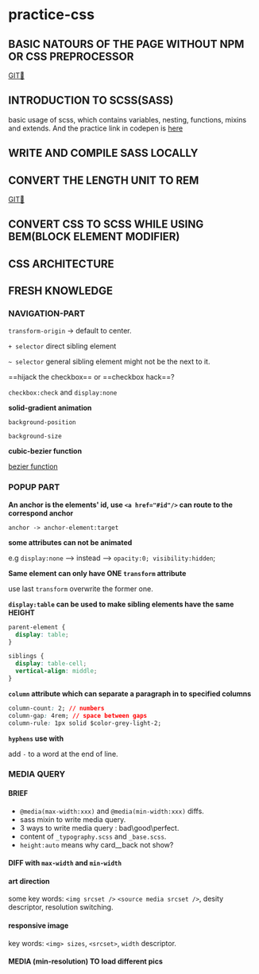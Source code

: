 # practice-css

## BASIC NATOURS OF THE PAGE WITHOUT NPM OR CSS PREPROCESSOR

[GIT🌲](https://github.com/iamfrank3en/practice-css/commit/c24614da0432ee92f11caa2299fb61c04161b9d8)

## INTRODUCTION TO SCSS(SASS)

basic usage of scss, which contains variables, nesting, functions, mixins and extends. And the practice link in codepen is [here](https://codepen.io/frankisss/pen/dyOdrqz?editors=1100)

## WRITE AND COMPILE SASS LOCALLY

## CONVERT THE LENGTH UNIT TO REM

[GIT🌲](https://github.com/iamfrank3en/practice-css/commit/cd16eae667c8eaaf8f1525c1c32d665e0cc97a5e)

## CONVERT CSS TO SCSS WHILE USING BEM(BLOCK ELEMENT MODIFIER)

## CSS ARCHITECTURE

## FRESH KNOWLEDGE

### NAVIGATION-PART

`transform-origin` -> default to center.

`+ selector` direct sibling element

`~ selector` general sibling element might not be the next to it.

==hijack the checkbox== or ==checkbox hack==?

`checkbox:check` and `display:none`

**solid-gradient animation**

`background-position`

`background-size`

**cubic-bezier function**

[bezier function](https://easings.net/)

### POPUP PART

**An anchor is the elements' id, use `<a href="#id"/>` can route to the correspond anchor**

`anchor -> anchor-element:target`

**some attributes can not be animated**

e.g `display:none` --> instead --> `opacity:0; visibility:hidden`;

**Same element can only have ONE `transform` attribute**

use last `transform` overwrite the former one.

**`display:table` can be used to make sibling elements have the same HEIGHT**

```css
parent-element {
  display: table;
}

siblings {
  display: table-cell;
  vertical-align: middle;
}
```

**`column` attribute which can separate a paragraph in to specified columns**

```css
column-count: 2; // numbers
column-gap: 4rem; // space between gaps
column-rule: 1px solid $color-grey-light-2;
```

**`hyphens` use with <html lang='LANGUAGE'></html>**

add `-` to a word at the end of line.

### MEDIA QUERY

#### BRIEF

- `@media(max-width:xxx)` and `@media(min-width:xxx)` diffs.
- sass mixin to write media query.
- 3 ways to write media query : bad\good\perfect.
- content of `_typography.scss` and `_base.scss`.
- `height:auto` means why card\_\_back not show?

#### DIFF with `max-width` and `min-width`

#### art direction

some key words: `<img srcset />` `<source media srcset />`, desity descriptor, resolution switching.

#### responsive image

key words: `<img> sizes`, `<srcset>`, `width` descriptor.

#### MEDIA (min-resolution) TO load different pics




